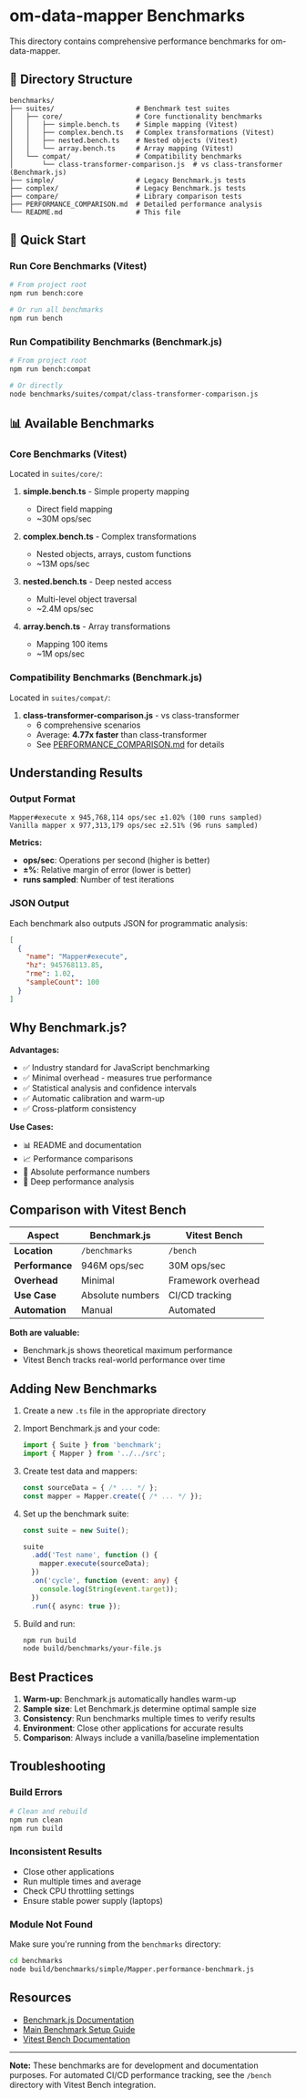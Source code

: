 # om-data-mapper Benchmarks

This directory contains comprehensive performance benchmarks for om-data-mapper.

## 📁 Directory Structure

```
benchmarks/
├── suites/                    # Benchmark test suites
│   ├── core/                  # Core functionality benchmarks
│   │   ├── simple.bench.ts    # Simple mapping (Vitest)
│   │   ├── complex.bench.ts   # Complex transformations (Vitest)
│   │   ├── nested.bench.ts    # Nested objects (Vitest)
│   │   └── array.bench.ts     # Array mapping (Vitest)
│   └── compat/                # Compatibility benchmarks
│       └── class-transformer-comparison.js  # vs class-transformer (Benchmark.js)
├── simple/                    # Legacy Benchmark.js tests
├── complex/                   # Legacy Benchmark.js tests
├── compare/                   # Library comparison tests
├── PERFORMANCE_COMPARISON.md  # Detailed performance analysis
└── README.md                  # This file
```

## 🚀 Quick Start

### Run Core Benchmarks (Vitest)

```bash
# From project root
npm run bench:core

# Or run all benchmarks
npm run bench
```

### Run Compatibility Benchmarks (Benchmark.js)

```bash
# From project root
npm run bench:compat

# Or directly
node benchmarks/suites/compat/class-transformer-comparison.js
```

## 📊 Available Benchmarks

### Core Benchmarks (Vitest)

Located in `suites/core/`:

1. **simple.bench.ts** - Simple property mapping
   - Direct field mapping
   - ~30M ops/sec

2. **complex.bench.ts** - Complex transformations
   - Nested objects, arrays, custom functions
   - ~13M ops/sec

3. **nested.bench.ts** - Deep nested access
   - Multi-level object traversal
   - ~2.4M ops/sec

4. **array.bench.ts** - Array transformations
   - Mapping 100 items
   - ~1M ops/sec

### Compatibility Benchmarks (Benchmark.js)

Located in `suites/compat/`:

1. **class-transformer-comparison.js** - vs class-transformer
   - 6 comprehensive scenarios
   - Average: **4.77x faster** than class-transformer
   - See [PERFORMANCE_COMPARISON.md](./PERFORMANCE_COMPARISON.md) for details

## Understanding Results

### Output Format

```
Mapper#execute x 945,768,114 ops/sec ±1.02% (100 runs sampled)
Vanilla mapper x 977,313,179 ops/sec ±2.51% (96 runs sampled)
```

**Metrics:**
- **ops/sec**: Operations per second (higher is better)
- **±%**: Relative margin of error (lower is better)
- **runs sampled**: Number of test iterations

### JSON Output

Each benchmark also outputs JSON for programmatic analysis:
```json
[
  {
    "name": "Mapper#execute",
    "hz": 945768113.85,
    "rme": 1.02,
    "sampleCount": 100
  }
]
```

## Why Benchmark.js?

**Advantages:**
- ✅ Industry standard for JavaScript benchmarking
- ✅ Minimal overhead - measures true performance
- ✅ Statistical analysis and confidence intervals
- ✅ Automatic calibration and warm-up
- ✅ Cross-platform consistency

**Use Cases:**
- 📊 README and documentation
- 📈 Performance comparisons
- 🎯 Absolute performance numbers
- 🔬 Deep performance analysis

## Comparison with Vitest Bench

| Aspect | Benchmark.js | Vitest Bench |
|--------|--------------|--------------|
| **Location** | `/benchmarks` | `/bench` |
| **Performance** | 946M ops/sec | 30M ops/sec |
| **Overhead** | Minimal | Framework overhead |
| **Use Case** | Absolute numbers | CI/CD tracking |
| **Automation** | Manual | Automated |

**Both are valuable:**
- Benchmark.js shows theoretical maximum performance
- Vitest Bench tracks real-world performance over time

## Adding New Benchmarks

1. Create a new `.ts` file in the appropriate directory
2. Import Benchmark.js and your code:
   ```typescript
   import { Suite } from 'benchmark';
   import { Mapper } from '../../src';
   ```

3. Create test data and mappers:
   ```typescript
   const sourceData = { /* ... */ };
   const mapper = Mapper.create({ /* ... */ });
   ```

4. Set up the benchmark suite:
   ```typescript
   const suite = new Suite();
   
   suite
     .add('Test name', function () {
       mapper.execute(sourceData);
     })
     .on('cycle', function (event: any) {
       console.log(String(event.target));
     })
     .run({ async: true });
   ```

5. Build and run:
   ```bash
   npm run build
   node build/benchmarks/your-file.js
   ```

## Best Practices

1. **Warm-up**: Benchmark.js automatically handles warm-up
2. **Sample size**: Let Benchmark.js determine optimal sample size
3. **Consistency**: Run benchmarks multiple times to verify results
4. **Environment**: Close other applications for accurate results
5. **Comparison**: Always include a vanilla/baseline implementation

## Troubleshooting

### Build Errors

```bash
# Clean and rebuild
npm run clean
npm run build
```

### Inconsistent Results

- Close other applications
- Run multiple times and average
- Check CPU throttling settings
- Ensure stable power supply (laptops)

### Module Not Found

Make sure you're running from the `benchmarks` directory:
```bash
cd benchmarks
node build/benchmarks/simple/Mapper.performance-benchmark.js
```

## Resources

- [Benchmark.js Documentation](https://benchmarkjs.com/)
- [Main Benchmark Setup Guide](../reports/benchmarks-setup.md)
- [Vitest Bench Documentation](../bench/)

---

**Note:** These benchmarks are for development and documentation purposes. For automated CI/CD performance tracking, see the `/bench` directory with Vitest Bench integration.

